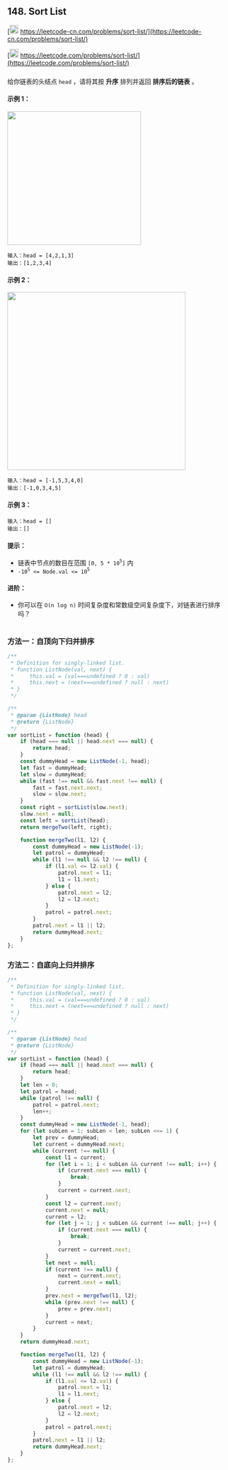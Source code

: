 ## 148. Sort List

[<img src="https://static.leetcode-cn.com/cn-mono-assets/production/assets/logo-dark-cn.c42314a8.svg" height="20" /> https://leetcode-cn.com/problems/sort-list/](https://leetcode-cn.com/problems/sort-list/)

[<img src="https://assets.leetcode.com/static_assets/public/webpack_bundles/images/logo-dark.e99485d9b.svg" height="20"/> https://leetcode.com/problems/sort-list/](https://leetcode.com/problems/sort-list/)

###

给你链表的头结点 `head` ，请将其按 **升序** 排列并返回 **排序后的链表** 。

#### 示例 1：

<img src="https://assets.leetcode.com/uploads/2020/09/14/sort_list_1.jpg" width="302" />

```
输入：head = [4,2,1,3]
输出：[1,2,3,4]
```

#### 示例 2：

<img src="https://assets.leetcode.com/uploads/2020/09/14/sort_list_2.jpg" width="402" />

```
输入：head = [-1,5,3,4,0]
输出：[-1,0,3,4,5]
```

#### 示例 3：

```
输入：head = []
输出：[]
```

#### 提示：

-   链表中节点的数目在范围 `[0, 5 * 10`<sup>`5`</sup>`]` 内
-   `-10`<sup>`5`</sup>` <= Node.val <= 10`<sup>`5`</sup>

#### 进阶：

-   你可以在 `O(n log n)` 时间复杂度和常数级空间复杂度下，对链表进行排序吗？

#

### 方法一：自顶向下归并排序

```js
/**
 * Definition for singly-linked list.
 * function ListNode(val, next) {
 *     this.val = (val===undefined ? 0 : val)
 *     this.next = (next===undefined ? null : next)
 * }
 */

/**
 * @param {ListNode} head
 * @return {ListNode}
 */
var sortList = function (head) {
    if (head === null || head.next === null) {
        return head;
    }
    const dummyHead = new ListNode(-1, head);
    let fast = dummyHead;
    let slow = dummyHead;
    while (fast !== null && fast.next !== null) {
        fast = fast.next.next;
        slow = slow.next;
    }
    const right = sortList(slow.next);
    slow.next = null;
    const left = sortList(head);
    return mergeTwo(left, right);

    function mergeTwo(l1, l2) {
        const dummyHead = new ListNode(-1);
        let patrol = dummyHead;
        while (l1 !== null && l2 !== null) {
            if (l1.val <= l2.val) {
                patrol.next = l1;
                l1 = l1.next;
            } else {
                patrol.next = l2;
                l2 = l2.next;
            }
            patrol = patrol.next;
        }
        patrol.next = l1 || l2;
        return dummyHead.next;
    }
};
```

### 方法二：自底向上归并排序

```js
/**
 * Definition for singly-linked list.
 * function ListNode(val, next) {
 *     this.val = (val===undefined ? 0 : val)
 *     this.next = (next===undefined ? null : next)
 * }
 */

/**
 * @param {ListNode} head
 * @return {ListNode}
 */
var sortList = function (head) {
    if (head === null || head.next === null) {
        return head;
    }
    let len = 0;
    let patrol = head;
    while (patrol !== null) {
        patrol = patrol.next;
        len++;
    }
    const dummyHead = new ListNode(-1, head);
    for (let subLen = 1; subLen < len; subLen <<= 1) {
        let prev = dummyHead;
        let current = dummyHead.next;
        while (current !== null) {
            const l1 = current;
            for (let i = 1; i < subLen && current !== null; i++) {
                if (current.next === null) {
                    break;
                }
                current = current.next;
            }
            const l2 = current.next;
            current.next = null;
            current = l2;
            for (let j = 1; j < subLen && current !== null; j++) {
                if (current.next === null) {
                    break;
                }
                current = current.next;
            }
            let next = null;
            if (current !== null) {
                next = current.next;
                current.next = null;
            }
            prev.next = mergeTwo(l1, l2);
            while (prev.next !== null) {
                prev = prev.next;
            }
            current = next;
        }
    }
    return dummyHead.next;

    function mergeTwo(l1, l2) {
        const dummyHead = new ListNode(-1);
        let patrol = dummyHead;
        while (l1 !== null && l2 !== null) {
            if (l1.val <= l2.val) {
                patrol.next = l1;
                l1 = l1.next;
            } else {
                patrol.next = l2;
                l2 = l2.next;
            }
            patrol = patrol.next;
        }
        patrol.next = l1 || l2;
        return dummyHead.next;
    }
};
```
